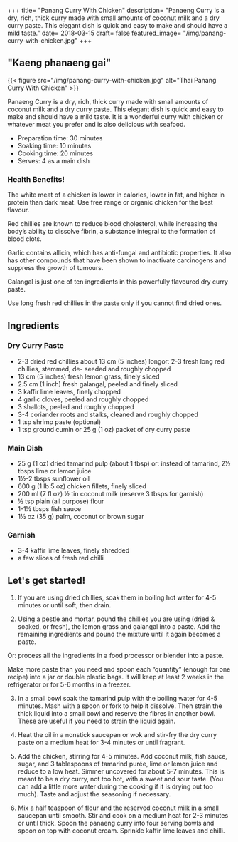 +++
title= "Panang Curry With Chicken"
description= "Panaeng Curry is a dry, rich, thick curry made with small amounts of coconut milk and a dry curry paste. This elegant dish is quick and easy to make and should have a mild taste."
date= 2018-03-15
draft= false
featured_image= "/img/panang-curry-with-chicken.jpg"
+++

## "Kaeng phanaeng gai"

{{< figure src="/img/panang-curry-with-chicken.jpg" alt="Thai Panang Curry With Chicken" >}}

Panaeng Curry is a dry, rich, thick curry made with small amounts of coconut milk and a dry curry paste. This elegant dish is quick and easy to make and should have a mild taste. It is a wonderful curry with chicken or whatever meat you prefer and is also delicious with seafood.

- Preparation time: 30 minutes
- Soaking time: 10 minutes
- Cooking time: 20 minutes
- Serves: 4 as a main dish

### Health Benefits!

The white meat of a chicken is lower in calories, lower in fat, and higher in protein than dark meat. Use free range or organic chicken for the best flavour.

Red chillies are known to reduce blood cholesterol, while increasing the body’s ability to dissolve fibrin, a substance integral to the formation of blood clots.

Garlic contains allicin, which has anti-fungal and antibiotic properties. It also has other compounds that have been shown to inactivate carcinogens and suppress the growth of tumours.

Galangal is just one of ten ingredients in this powerfully flavoured dry curry paste.

Use long fresh red chillies in the paste only if you cannot find dried ones.

## Ingredients
### Dry Curry Paste

- 2-3 dried red chillies about 13 cm (5 inches) longor: 2-3 fresh long red chillies, stemmed, de- seeded and roughly chopped
- 13 cm (5 inches) fresh lemon grass, finely sliced
- 2.5 cm (1 inch) fresh galangal, peeled and finely sliced
- 3 kaffir lime leaves, finely chopped
- 4 garlic cloves, peeled and roughly chopped
- 3 shallots, peeled and roughly chopped
- 3-4 coriander roots and stalks, cleaned and roughly chopped
- 1 tsp shrimp paste (optional)
- 1 tsp ground cumin or 25 g (1 oz) packet of dry curry paste

### Main Dish

- 25 g (1 oz) dried tamarind pulp (about 1 tbsp) or: instead of tamarind, 2½ tbsps lime or lemon juice
- 1½-2 tbsps sunflower oil
- 600 g (1 lb 5 oz) chicken fillets, finely sliced
- 200 ml (7 fl oz) ½ tin coconut milk (reserve 3 tbsps for garnish)
- ½ tsp plain (all purpose) flour
- 1-1½ tbsps fish sauce
- 1½ oz (35 g) palm, coconut or brown sugar

### Garnish

- 3-4 kaffir lime leaves, finely shredded
- a few slices of fresh red chilli

## Let's get started!

1. If you are using dried chillies, soak them in boiling hot water for 4-5 minutes or until soft, then drain.

2. Using a pestle and mortar, pound the chillies you are using (dried & soaked, or fresh), the lemon grass and galangal into a paste. Add the remaining ingredients and pound the mixture until it again becomes a paste.

  Or: process all the ingredients in a food processor or blender into a paste.

  Make more paste than you need and spoon each “quantity” (enough for one recipe) into a jar or double plastic bags. It will keep at least 2 weeks in the refrigerator or for 5-6 months in a freezer.

3. In a small bowl soak the tamarind pulp with the boiling water for 4-5 minutes. Mash with a spoon or fork to help it dissolve. Then strain the thick liquid into a small bowl and reserve the fibres in another bowl. These are useful if you need to strain the liquid again.

4. Heat the oil in a nonstick saucepan or wok and stir-fry the dry curry paste on a medium heat for 3-4 minutes or until fragrant.

5. Add the chicken, stirring for 4-5 minutes. Add coconut milk, fish sauce, sugar, and 3 tablespoons of tamarind purée, lime or lemon juice and reduce to a low heat. Simmer uncovered for about 5-7 minutes. This is meant to be a dry curry, not too hot, with a sweet and sour taste. (You can add a little more water during the cooking if it is drying out too much). Taste and adjust the seasoning if necessary.

6. Mix a half teaspoon of flour and the reserved coconut milk in a small saucepan until smooth. Stir and cook on a medium heat for 2-3 minutes or until thick.
Spoon the panaeng curry into four serving bowls and spoon on top with coconut cream. Sprinkle kaffir lime leaves and chilli.
